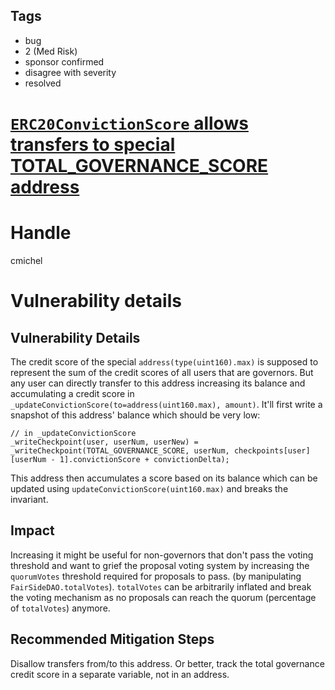 ## Tags

- bug
- 2 (Med Risk)
- sponsor confirmed
- disagree with severity
- resolved

# [`ERC20ConvictionScore` allows transfers to special TOTAL_GOVERNANCE_SCORE address](https://github.com/code-423n4/2021-05-fairside-findings/issues/42) 

# Handle

cmichel


# Vulnerability details

## Vulnerability Details
The credit score of the special `address(type(uint160).max)` is supposed to represent the sum of the credit scores of all users that are governors.
But any user can directly transfer to this address increasing its balance and accumulating a credit score in `_updateConvictionScore(to=address(uint160.max), amount)`.
It'll first write a snapshot of this address' balance which should be very low:

```solidity
// in _updateConvictionScore
_writeCheckpoint(user, userNum, userNew) = _writeCheckpoint(TOTAL_GOVERNANCE_SCORE, userNum, checkpoints[user][userNum - 1].convictionScore + convictionDelta);
```

This address then accumulates a score based on its balance which can be updated using `updateConvictionScore(uint160.max)` and breaks the invariant.

## Impact
Increasing it might be useful for non-governors that don't pass the voting threshold and want to grief the proposal voting system by increasing the `quorumVotes` threshold required for proposals to pass. (by manipulating `FairSideDAO.totalVotes`). `totalVotes` can be arbitrarily inflated and break the voting mechanism as no proposals can reach the quorum (percentage of `totalVotes`) anymore.

## Recommended Mitigation Steps
Disallow transfers from/to this address. Or better, track the total governance credit score in a separate variable, not in an address.


